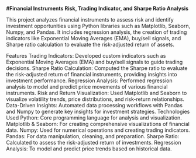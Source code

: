 **#Financial Instruments Risk, Trading Indicator, and Sharpe Ratio Analysis**

This project analyzes financial instruments to assess risk and identify investment opportunities using Python libraries such as Matplotlib, Seaborn, Numpy, and Pandas. It includes regression analysis, the creation of trading indicators like Exponential Moving Averages (EMA), buy/sell signals, and Sharpe ratio calculation to evaluate the risk-adjusted return of assets.

Features
Trading Indicators: Developed custom indicators such as Exponential Moving Averages (EMA) and buy/sell signals to guide trading decisions.
Sharpe Ratio Calculation: Computed the Sharpe ratio to evaluate the risk-adjusted return of financial instruments, providing insights into investment performance.
Regression Analysis: Performed regression analysis to model and predict price movements of various financial instruments.
Risk and Return Visualization: Used Matplotlib and Seaborn to visualize volatility trends, price distributions, and risk-return relationships.
Data-Driven Insights: Automated data processing workflows with Pandas and Numpy to generate key insights for investment strategies.
Technologies Used
Python: Core programming language for analysis and visualization.
Matplotlib & Seaborn: For creating comprehensive visualizations of financial data.
Numpy: Used for numerical operations and creating trading indicators.
Pandas: For data manipulation, cleaning, and preparation.
Sharpe Ratio: Calculated to assess the risk-adjusted return of investments.
Regression Analysis: To model and predict price trends based on historical data.
